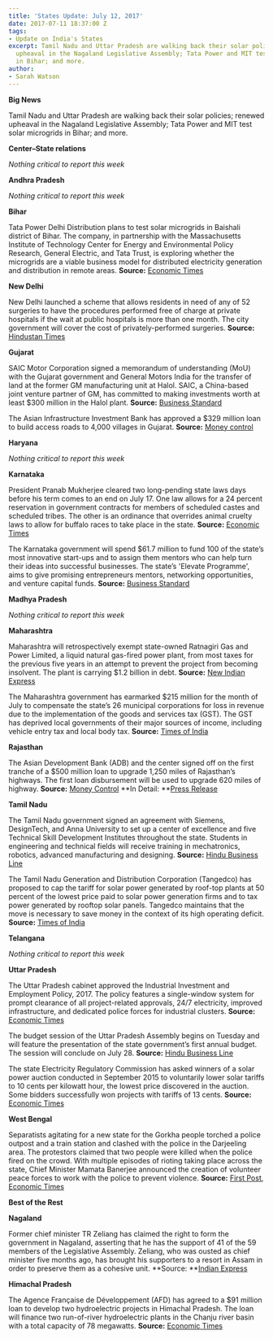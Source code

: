 ```yaml
---
title: 'States Update: July 12, 2017'
date: 2017-07-11 18:37:00 Z
tags:
- Update on India's States
excerpt: Tamil Nadu and Uttar Pradesh are walking back their solar policies; renewed
  upheaval in the Nagaland Legislative Assembly; Tata Power and MIT test solar microgrids
  in Bihar; and more.
author:
- Sarah Watson
---
```


**Big News**

Tamil Nadu and Uttar Pradesh are walking back their solar policies; renewed upheaval in the Nagaland Legislative Assembly; Tata Power and MIT test solar microgrids in Bihar; and more.

**Center–State relations**

*Nothing critical to report this week*

**Andhra Pradesh**

*Nothing critical to report this week*

**Bihar**

Tata Power Delhi Distribution plans to test solar microgrids in Baishali district of Bihar. The company, in partnership with the Massachusetts Institute of Technology Center for Energy and Environmental Policy Research, General Electric, and Tata Trust, is exploring whether the microgrids are a viable business model for distributed electricity generation and distribution in remote areas. **Source:** [Economic Times](http://economictimes.indiatimes.com/industry/energy/power/tata-power-ddl-to-set-up-two-pilot-solar-microgrids-in-bihar/articleshow/59496285.cms)

**New Delhi**

New Delhi launched a scheme that allows residents in need of any of 52 surgeries to have the procedures performed free of charge at private hospitals if the wait at public hospitals is more than one month. The city government will cover the cost of privately-performed surgeries. **Source:** [Hindustan Times](http://www.hindustantimes.com/delhi-news/delhi-free-surgery-at-private-hospitals-to-bring-down-waiting-period-at-govt-hospitals/story-S1YLnP0sHNlf2ZSaJbAC9M.html)

**Gujarat**

SAIC Motor Corporation signed a memorandum of understanding (MoU) with the Gujarat government and General Motors India for the transfer of land at the former GM manufacturing unit at Halol. SAIC, a China-based joint venture partner of GM, has committed to making investments worth at least $300 million in the Halol plant. **Source:** [Business Standard](http://www.business-standard.com/article/companies/saic-s-mg-motor-signs-pact-to-take-over-gm-india-s-halol-plant-117070501445_1.html)

The Asian Infrastructure Investment Bank has approved a $329 million loan to build access roads to 4,000 villages in Gujarat. **Source:** [Money control](http://www.moneycontrol.com/news/business/aiib-approves-329-mn-loan-to-build-roads-in-gujarat-2319129.html)

**Haryana**

*Nothing critical to report this week*

**Karnataka**

President Pranab Mukherjee cleared two long-pending state laws days before his term comes to an end on July 17. One law allows for a 24 percent reservation in government contracts for members of scheduled castes and scheduled tribes. The other is an ordinance that overrides animal cruelty laws to allow for buffalo races to take place in the state. **Source:** [Economic Times](http://economictimes.indiatimes.com/news/politics-and-nation/president-pranab-mukherjee-passes-two-laws-for-karnataka-as-parting-shot/articleshow/59468378.cms)

The Karnataka government will spend $61.7 million to fund 100 of the state’s most innovative start-ups and to assign them mentors who can help turn their ideas into successful businesses. The state’s 'Elevate Programme', aims to give promising entrepreneurs mentors, networking opportunities, and venture capital funds. **Source:** [Business Standard](http://www.business-standard.com/article/companies/start-up-boost-karnataka-to-spend-rs-400-cr-to-elevate-100-select-firms-117070400679_1.html)

**Madhya Pradesh**

*Nothing critical to report this week*

**Maharashtra**

Maharashtra will retrospectively exempt state-owned Ratnagiri Gas and Power Limited, a liquid natural gas-fired power plant, from most taxes for the previous five years in an attempt to prevent the project from becoming insolvent. The plant is carrying $1.2 billion in debt. **Source:** [New Indian Express](http://www.newindianexpress.com/nation/2017/jul/03/fadnavis-cabinet-gives-five-year-tax-break-to-ghost-of-dabhol-1623762.html)

The Maharashtra government has earmarked $215 million for the month of July to compensate the state’s 26 municipal corporations for loss in revenue due to the implementation of the goods and services tax (GST). The GST has deprived local governments of their major sources of income, including vehicle entry tax and local body tax. **Source:** [Times of India](http://timesofindia.indiatimes.com/city/pune/state-to-compensate-civic-bodies-for-loss-in-revenue/articleshow/59508274.cms)

**Rajasthan**

The Asian Development Bank (ADB) and the center signed off on the first tranche of a $500 million loan to upgrade 1,250 miles of Rajasthan’s highways. The first loan disbursement will be used to upgrade 620 miles of highway. **Source:** [Money Control](http://www.moneycontrol.com/news/business/economy/adb-pledges-usd-220mn-for-improving-road-connectivity-in-rajasthan-2317589.html) **In Detail: **[Press Release](https://www.adb.org/news/adb-india-sign-220-million-loan-improving-road-connectivity-and-efficiency-rajasthan-0)

**Tamil Nadu**

The Tamil Nadu government signed an agreement with Siemens, DesignTech, and Anna University to set up a center of excellence and five Technical Skill Development Institutes throughout the state. Students in engineering and technical fields will receive training in mechatronics, robotics, advanced manufacturing and designing. **Source:** [Hindu Business Line](http://www.thehindubusinessline.com/news/national/tn-to-set-up-training-institutes-in-publicprivate-partnership-mode/article9752431.ece)

The Tamil Nadu Generation and Distribution Corporation (Tangedco) has proposed to cap the tariff for solar power generated by roof-top plants at 50 percent of the lowest price paid to solar power generation firms and to tax power generated by rooftop solar panels. Tangedco maintains that the move is necessary to save money in the context of its high operating deficit. **Source:** [Times of India](http://timesofindia.indiatimes.com/city/chennai/tn-to-tax-rooftop-solar-cut-support/articleshow/59480653.cms)

**Telangana**

*Nothing critical to report this week*

**Uttar Pradesh**

The Uttar Pradesh cabinet approved the Industrial Investment and Employment Policy, 2017. The policy features a single-window system for prompt clearance of all project-related approvals, 24/7 electricity, improved infrastructure, and dedicated police forces for industrial clusters. **Source:** [Economic Times](http://economictimes.indiatimes.com/news/politics-and-nation/up-cabinet-gives-nod-to-new-industrial-policy/articleshow/59446171.cms)

The budget session of the Uttar Pradesh Assembly begins on Tuesday and will feature the presentation of the state government’s first annual budget. The session will conclude on July 28. **Source:** [Hindu Business Line](http://www.thehindubusinessline.com/news/national/uttar-pradesh-budget-session-starts-july-11/article9757210.ece)

The state Electricity Regulatory Commission has asked winners of a solar power auction conducted in September 2015 to voluntarily lower solar tariffs to 10 cents per kilowatt hour, the lowest price discovered in the auction. Some bidders successfully won projects with tariffs of 13 cents. **Source:** [Economic Times](http://economictimes.indiatimes.com/industry/energy/power/up-nudges-solar-companies-to-cut-power-tariff-on-older-pacts/articleshow/59519639.cms)

**West Bengal**

Separatists agitating for a new state for the Gorkha people torched a police outpost and a train station and clashed with the police in the Darjeeling area. The protestors claimed that two people were killed when the police fired on the crowd. With multiple episodes of rioting taking place across the state, Chief Minister Mamata Banerjee announced the creation of volunteer peace forces to work with the police to prevent violence. **Source:** [First Post](http://www.firstpost.com/india/darjeeling-violence-army-deployed-by-govt-after-fresh-clashes-between-gjm-activists-police-3795093.html), [Economic Times](http://economictimes.indiatimes.com/news/politics-and-nation/mamata-banerjee-announces-shanti-vahini-to-maintain-peace-in-bengal/articleshow/59464450.cms)

**Best of the Rest**

**Nagaland**

Former chief minister TR Zeliang has claimed the right to form the government in Nagaland, asserting that he has the support of 41 of the 59 members of the Legislative Assembly. Zeliang, who was ousted as chief minister five months ago, has brought his supporters to a resort in Assam in order to preserve them as a cohesive unit. **Source: **[Indian Express](http://indianexpress.com/article/india/nagaland-again-former-cm-t-r-zeliang-claims-support-of-41-seeks-to-form-govt-shurhozelie-liezietsu-fires-cabinet-ministers-4743090/)

**Himachal Pradesh**

The Agence Française de Développement (AFD) has agreed to a $91 million loan to develop two hydroelectric projects in Himachal Pradesh. The loan will finance two run-of-river hydroelectric plants in the Chanju river basin with a total capacity of 78 megawatts. **Source:** [Economic Times](http://energy.economictimes.indiatimes.com/news/power/french-afd-approves-80-mn-euro-loan-for-hydro-projects-in-himachal-pradesh/59451935)
